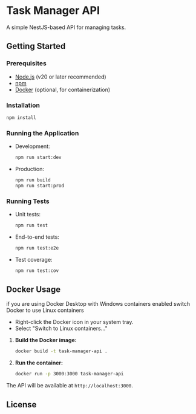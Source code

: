 # Task Manager API

A simple NestJS-based API for managing tasks.

## Getting Started

### Prerequisites
- [Node.js](https://nodejs.org/) (v20 or later recommended)
- [npm](https://www.npmjs.com/)
- [Docker](https://www.docker.com/) (optional, for containerization)

### Installation
```bash
npm install
```

### Running the Application
- Development:
  ```bash
  npm run start:dev
  ```
- Production:
  ```bash
  npm run build
  npm run start:prod
  ```

### Running Tests
- Unit tests:
  ```bash
  npm run test
  ```
- End-to-end tests:
  ```bash
  npm run test:e2e
  ```
- Test coverage:
  ```bash
  npm run test:cov
  ```

## Docker Usage

if you are using Docker Desktop with Windows containers enabled switch Docker to use Linux containers

- Right-click the Docker icon in your system tray.
- Select "Switch to Linux containers..."

1. **Build the Docker image:**
   ```bash
   docker build -t task-manager-api .
   ```
2. **Run the container:**
   ```bash
   docker run -p 3000:3000 task-manager-api
   ```

The API will be available at `http://localhost:3000`.

## License


